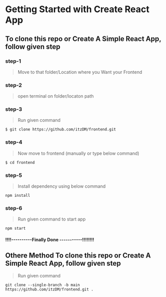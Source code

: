 # Getting Started with Create React App


## To clone this repo or Create A Simple React App, follow given step

### step-1
> Move to that folder/Location where you Want your Frontend

### step-2
>open terminal on folder/locaton path


### step-3
>Run given command

```
$ git clone https://github.com/itzDM/frontend.git
```
### step-4
>Now move to frontend (manually or type below command)

```
$ cd frontend
```

### step-5
>Install dependency using below command 

```
npm install
```
### step-6
>Run given command to start app

```
npm start
```
#### !!!!----------Finally Done -----------!!!!!!!!


## Othere Method To clone this repo or Create A Simple React App, follow given step

>Run given command 

```
git clone --single-branch -b main https://github.com/itzDM/frontend.git .
```
